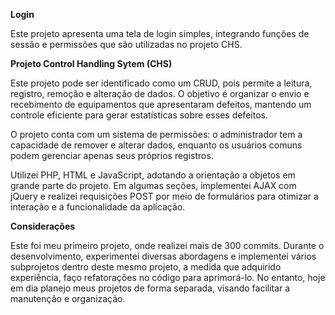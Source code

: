 **Login**

Este projeto apresenta uma tela de login simples, integrando funções de sessão e permissões que são utilizadas no projeto CHS.

**Projeto Control Handling Sytem (CHS)**

Este projeto pode ser identificado como um CRUD, pois permite a leitura, registro, remoção e alteração de dados. O objetivo é organizar o envio e recebimento de equipamentos que apresentaram defeitos, mantendo um controle eficiente para gerar estatísticas sobre esses defeitos.

O projeto conta com um sistema de permissões: o administrador tem a capacidade de remover e alterar dados, enquanto os usuários comuns podem gerenciar apenas seus próprios registros.

Utilizei PHP, HTML e JavaScript, adotando a orientação a objetos em grande parte do projeto. Em algumas seções, implementei AJAX com jQuery e realizei requisições POST por meio de formulários para otimizar a interação e a funcionalidade da aplicação.

**Considerações**

Este foi meu primeiro projeto, onde realizei mais de 300 commits. Durante o desenvolvimento, experimentei diversas abordagens e implementei vários subprojetos dentro deste mesmo projeto, a medida que adquirido experiência, faço refatorações no código para aprimorá-lo. No entanto, hoje em dia planejo meus projetos de forma separada, visando facilitar a manutenção e organização.
